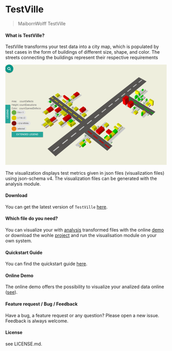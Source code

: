# TestVille

> MaibornWolff TestVille

#### What is TestVille?
TestVille transforms your test data into a city map, which is populated by test cases in the form of buildings of different size, shape, and color. The streets connecting the buildings represent their respective requirements

![takeALook](./images/testVilleDemo.png)

The visualization displays test metrics given in json files (visualization files) using json-schema v4.
The visualization files can be generated with the analysis module.

#### Download
You can get the latest version of `TestVille` [here](https://github.com/MaibornWolff/TestVille/releases).

#### Which file do you need?
You can visualize your with [analysis](https://github.com/MaibornWolff/TestVille/tree/master/analysis) transformed files with the online [demo](https://maibornwolff.github.io/TestVille/visualization/dist/app/) or download the wohle [project](https://github.com/MaibornWolff/TestVille) and run the visualisation module on your own system.

#### Quickstart Guide
You can find the quickstart guide [here](https://maibornwolff.github.io/TestVille/).

#### Online Demo
The online demo offers the possibility to visualize your analized data online ([see](https://maibornwolff.github.io/TestVille/visualization/dist/app/)).

#### Feature request / Bug / Feedback
Have a bug, a feature request or any question? Please open a new issue. Feedback is always welcome.

#### License
see LICENSE.md.
